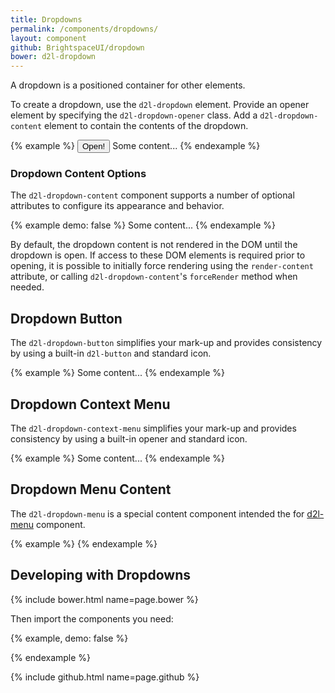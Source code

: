 ```yaml
---
title: Dropdowns
permalink: /components/dropdowns/
layout: component
github: BrightspaceUI/dropdown
bower: d2l-dropdown
---
```

A dropdown is a positioned container for other elements.

To create a dropdown, use the `d2l-dropdown` element. Provide an opener element by specifying the `d2l-dropdown-opener` class. Add a `d2l-dropdown-content` element to contain the contents of the dropdown.

{% example %}
<d2l-dropdown>
  <button is="d2l-button" class="d2l-dropdown-opener">Open!</button>
  <d2l-dropdown-content>
      Some content...
  </d2l-dropdown-content>
</d2l-dropdown>
{% endexample %}

### Dropdown Content Options

The `d2l-dropdown-content` component supports a number of optional attributes to configure its appearance and behavior.

{% example demo: false %}
<d2l-dropdown-content min-width="100" max-width="500" vertical-offset="0" no-padding render-content>
  Some content...
</d2l-dropdown-content>
{% endexample %}

By default, the dropdown content is not rendered in the DOM until the dropdown is open. If access to these DOM elements is required prior to opening, it is possible to initially force rendering using the `render-content` attribute, or calling `d2l-dropdown-content`'s `forceRender` method when needed.  

## Dropdown Button

The `d2l-dropdown-button` simplifies your mark-up and provides consistency by using a built-in `d2l-button` and standard icon.

{% example %}
<d2l-dropdown-button text="Open!" primary>
  <d2l-dropdown-content>
    Some content...
  </d2l-dropdown-content>
</d2l-dropdown-button>
{% endexample %}

## Dropdown Context Menu

The `d2l-dropdown-context-menu` simplifies your mark-up and provides consistency by using a built-in opener and standard icon.

{% example %}
<d2l-dropdown-context-menu text="Open!">
    <d2l-dropdown-content>
        Some content...
    </d2l-dropdown-content>
</d2l-dropdown-context-menu>
{% endexample %}

## Dropdown Menu Content

The `d2l-dropdown-menu` is a special content component intended the for [d2l-menu](/components/menus/) component.

{% example %}
<d2l-dropdown-button text="Open!" primary>
  <d2l-dropdown-menu>
    <d2l-menu label="Astronomy">
      <d2l-menu-item text="Introduction"></d2l-menu-item>
      <d2l-menu-item text="The Solar System">
        <d2l-menu>
          <d2l-menu-item text="The Sun"></d2l-menu-item>
          <d2l-menu-item text="Mercury"></d2l-menu-item>
          <d2l-menu-item text="Venus"></d2l-menu-item>
       </d2l-menu>
      </d2l-menu-item>
      <d2l-menu-item text="The Universe"></d2l-menu-item>
    </d2l-menu>
  </d2l-dropdown-menu>
</d2l-dropdown-button>
{% endexample %}

## Developing with Dropdowns

{% include bower.html name=page.bower %}

Then import the components you need:

{% example, demo: false %}
<!-- for dropdown generic opener -->
<link
  rel="import"
  href="bower_components/d2l-dropdown/d2l-dropdown.html">
<!-- for dropdown button opener -->
<link
  rel="import"
  href="bower_components/d2l-dropdown/d2l-dropdown-button.html">
<!-- for dropdown context-menu opener -->
<link
  rel="import"
  href="bower_components/d2l-dropdown/d2l-dropdown-menu.html">
<!-- for dropdown generic content -->
<link
  rel="import"
  href="bower_components/d2l-dropdown/d2l-dropdown-content.html">
<!-- for dropdown menu content -->
<link
  rel="import"
  href="bower_components/d2l-dropdown/d2l-dropdown-menu.html">
{% endexample %}

{% include github.html name=page.github %}
